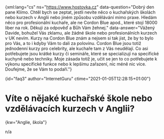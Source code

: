 
{xml:lang="cs" ns="https://www.hostovka.cz" data-question="Dobrý den pane Klímo. Chtěl bych se zeptat, jestli nevíte něco o kuchařských školách nebo kurzech v Anglii nebo jiném způsobu vzdělávání mimo praxe. Hledám něco pro profesionální kuchaře, ale ne Cordon Blue apod., které stojí 18000 liber na rok. Děkuji za odpověď a Bůh Vám žehnej." data-answer="Vážený Davide, bohužel Vás zklamu, ale žádné škole nebo profesionálních kurzech v UK nevím. Kurzy na Cordon Blue znám a nejsem si tak jist, že by to bylo pro Vás, a to i kdyby Vám to dali za polovinu. Cordon Blue jsou totiž jednodenní kurzy pro celebrity, ale kuchaře tam z Vás neudělají. Co asi potřebujete jsou krátké kurzy či semináře, které se specializují na specifické kuchyně nebo techniky. Moje zásada totiž je, učit se jen to co potřebujete k výkonu specifické funkce nebo k lepšímu zařazení, nic méně nic více. Doufejme, že se Vám to podaří."}

{id="faq3" author="InternetGuru" ctime="2021-01-05T12:28:15+01:00"}

# Víte o nějaké kuchařské škole nebo vzdělávacích kurzech v Anglii?

{kw="Anglie, škola"}

n/a

